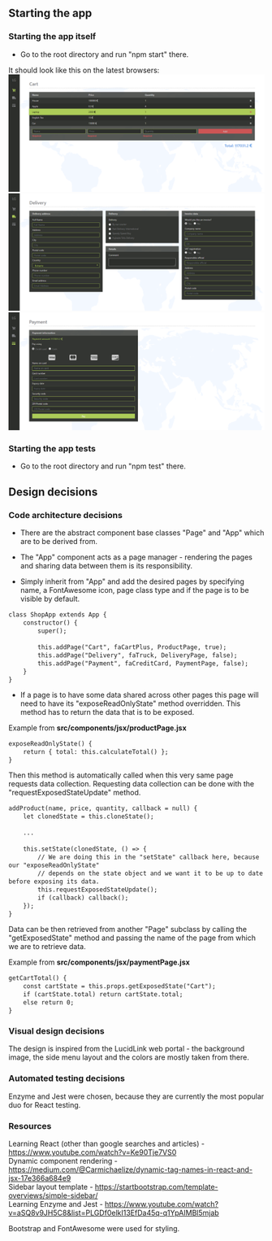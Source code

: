 ## Starting the app

### Starting the app itself
- Go to the root directory and run "npm start" there.

It should look like this on the latest browsers:
![alt text](https://raw.githubusercontent.com/CPPlus/lucidlink-takehome/master/demo_images/cartPage.png)
![alt text](https://raw.githubusercontent.com/CPPlus/lucidlink-takehome/master/demo_images/deliveryPage.png)
![alt text](https://raw.githubusercontent.com/CPPlus/lucidlink-takehome/master/demo_images/paymentPage.png)

### Starting the app tests

- Go to the root directory and run "npm test" there.

## Design decisions

### Code architecture decisions

- There are the abstract component base classes "Page" and "App" 
which are to be derived from.

- The "App" component acts as a page manager - rendering the pages and
sharing data between them is its responsibility.

- Simply inherit from "App" and add the desired pages by
specifying name, a FontAwesome icon, page class type and if the page is to be visible by default.

```
class ShopApp extends App {
    constructor() {
        super();

        this.addPage("Cart", faCartPlus, ProductPage, true);
        this.addPage("Delivery", faTruck, DeliveryPage, false);
        this.addPage("Payment", faCreditCard, PaymentPage, false);
    }
}
```

- If a page is to have some data shared across other pages this page
will need to have its "exposeReadOnlyState" method overridden. This
method has to return the data that is to be exposed.

Example from **src/components/jsx/productPage.jsx**
```
exposeReadOnlyState() {
	return { total: this.calculateTotal() };
}
```

Then this method is automatically called when this very same page
requests data collection.
Requesting data collection can be done with the "requestExposedStateUpdate" method.
```
addProduct(name, price, quantity, callback = null) {
	let clonedState = this.cloneState();
	
	...

	this.setState(clonedState, () => {
		// We are doing this in the "setState" callback here, because our "exposeReadOnlyState"
		// depends on the state object and we want it to be up to date before exposing its data.
		this.requestExposedStateUpdate();
		if (callback) callback();
	});
}
```
Data can be then retrieved from another "Page" subclass by calling the "getExposedState" method and
passing the name of the page from which we are to retrieve data.

Example from **src/components/jsx/paymentPage.jsx**
```
getCartTotal() {
	const cartState = this.props.getExposedState("Cart");
	if (cartState.total) return cartState.total;
	else return 0;
}
```

### Visual design decisions

The design is inspired from the LucidLink web portal - the background image, the side menu layout and
the colors are mostly taken from there.

### Automated testing decisions

Enzyme and Jest were chosen, because they are currently the most popular duo for React testing.

### Resources

Learning React (other than google searches and articles) - https://www.youtube.com/watch?v=Ke90Tje7VS0  
Dynamic component rendering - https://medium.com/@Carmichaelize/dynamic-tag-names-in-react-and-jsx-17e366a684e9  
Sidebar layout template - https://startbootstrap.com/template-overviews/simple-sidebar/  
Learning Enzyme and Jest - https://www.youtube.com/watch?v=aSQ8v9JH5C8&list=PLGDf0elkI13EfDa45q-q1YpAIMBl5mjab  
  
Bootstrap and FontAwesome were used for styling.
